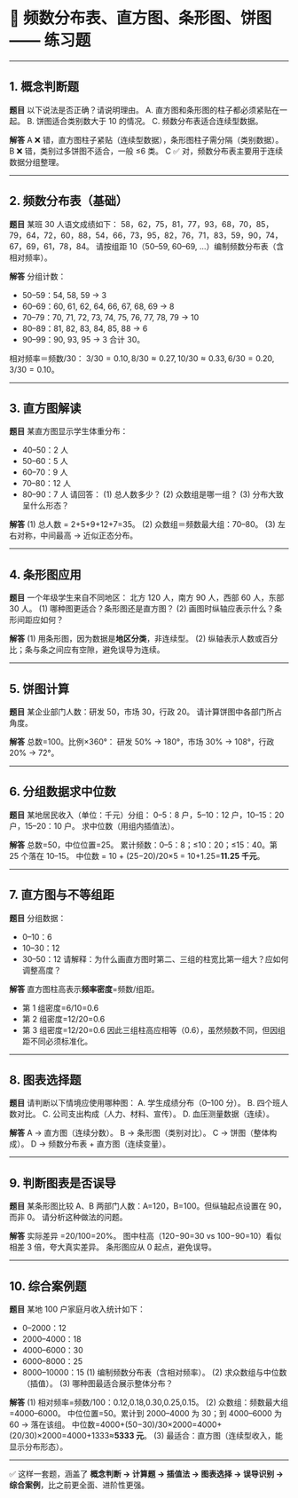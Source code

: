 
# 📘 频数分布表、直方图、条形图、饼图 —— 练习题

---

## 1. 概念判断题

**题目**
以下说法是否正确？请说明理由。
A. 直方图和条形图的柱子都必须紧贴在一起。
B. 饼图适合类别数大于 10 的情况。
C. 频数分布表适合连续型数据。

**解答**
A ❌ 错，直方图柱子紧贴（连续型数据），条形图柱子需分隔（类别数据）。
B ❌ 错，类别过多饼图不适合，一般 ≤6 类。
C ✅ 对，频数分布表主要用于连续数据分组整理。

---

## 2. 频数分布表（基础）

**题目**
某班 30 人语文成绩如下：
58，62，75，81，77，93，68，70，85，79，64，72，60，88，54，66，73，95，82，76，71，83，59，90，74，67，69，61，78，84。
请按组距 10（50–59, 60–69, …）编制频数分布表（含相对频率）。

**解答**
分组计数：

* 50–59：54, 58, 59 → 3
* 60–69：60, 61, 62, 64, 66, 67, 68, 69 → 8
* 70–79：70, 71, 72, 73, 74, 75, 76, 77, 78, 79 → 10
* 80–89：81, 82, 83, 84, 85, 88 → 6
* 90–99：90, 93, 95 → 3
  合计 30。

相对频率＝频数/30：
$3/30=0.10, 8/30≈0.27, 10/30≈0.33, 6/30=0.20, 3/30=0.10$。

---

## 3. 直方图解读

**题目**
某直方图显示学生体重分布：

* 40–50：2 人
* 50–60：5 人
* 60–70：9 人
* 70–80：12 人
* 80–90：7 人
  请回答：
  (1) 总人数多少？
  (2) 众数组是哪一组？
  (3) 分布大致呈什么形态？

**解答**
(1) 总人数 = 2+5+9+12+7=35。
(2) 众数组＝频数最大组：70–80。
(3) 左右对称，中间最高 → 近似正态分布。

---

## 4. 条形图应用

**题目**
一个年级学生来自不同地区：
北方 120 人，南方 90 人，西部 60 人，东部 30 人。
(1) 哪种图更适合？条形图还是直方图？
(2) 画图时纵轴应表示什么？条形间距应如何？

**解答**
(1) 用条形图，因为数据是**地区分类**，非连续型。
(2) 纵轴表示人数或百分比；条与条之间应有空隙，避免误导为连续。

---

## 5. 饼图计算

**题目**
某企业部门人数：研发 50，市场 30，行政 20。
请计算饼图中各部门所占角度。

**解答**
总数=100。比例×360°：
研发 50% → 180°，市场 30% → 108°，行政 20% → 72°。

---

## 6. 分组数据求中位数

**题目**
某地居民收入（单位：千元）分组：
0–5：8 户，5–10：12 户，10–15：20 户，15–20：10 户。
求中位数（用组内插值法）。

**解答**
总数=50，中位位置=25。
累计频数：0–5：8；≤10：20；≤15：40。第 25 个落在 10–15。
中位数 = 10 + (25−20)/20×5 = 10+1.25=**11.25 千元**。

---

## 7. 直方图与不等组距

**题目**
分组数据：

* 0–10：6
* 10–30：12
* 30–50：12
  请解释：为什么画直方图时第二、三组的柱宽比第一组大？应如何调整高度？

**解答**
直方图柱高表示**频率密度**=频数/组距。

* 第 1 组密度=6/10=0.6
* 第 2 组密度=12/20=0.6
* 第 3 组密度=12/20=0.6
  因此三组柱高应相等（0.6），虽然频数不同，但因组距不同必须标准化。

---

## 8. 图表选择题

**题目**
请判断以下情境应使用哪种图：
A. 学生成绩分布（0–100 分）。
B. 四个班人数对比。
C. 公司支出构成（人力、材料、宣传）。
D. 血压测量数据（连续）。

**解答**
A → 直方图（连续分数）。
B → 条形图（类别对比）。
C → 饼图（整体构成）。
D → 频数分布表 + 直方图（连续变量）。

---

## 9. 判断图表是否误导

**题目**
某条形图比较 A、B 两部门人数：A=120，B=100。但纵轴起点设置在 90，而非 0。
请分析这种做法的问题。

**解答**
实际差异 =20/100=20%。
图中柱高（120−90=30 vs 100−90=10）看似相差 3 倍，夸大真实差异。
条形图应从 0 起点，避免误导。

---

## 10. 综合案例题

**题目**
某地 100 户家庭月收入统计如下：

* 0–2000：12
* 2000–4000：18
* 4000–6000：30
* 6000–8000：25
* 8000–10000：15
  (1) 编制频数分布表（含相对频率）。
  (2) 求众数组与中位数（插值）。
  (3) 哪种图最适合展示整体分布？

**解答**
(1) 相对频率=频数/100：0.12,0.18,0.30,0.25,0.15。
(2) 众数组：频数最大组=4000–6000。
中位位置=50。累计到 2000–4000 为 30；到 4000–6000 为 60 → 落在该组。
中位数=4000+(50−30)/30×2000=4000+(20/30)×2000=4000+1333≈**5333 元**。
(3) 最适合：直方图（连续型收入，能显示分布形态）。

---

✅ 这样一套题，涵盖了 **概念判断 → 计算题 → 插值法 → 图表选择 → 误导识别 → 综合案例**，比之前更全面、进阶性更强。



